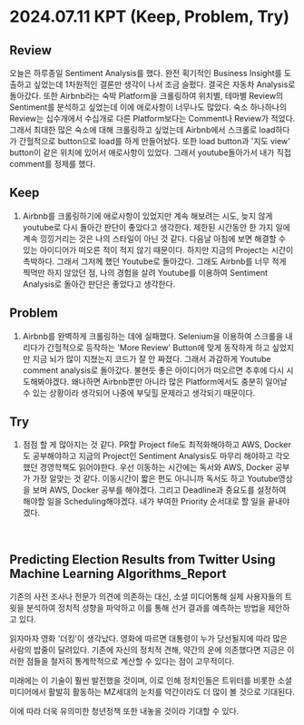 2024.07.11     KPT (Keep, Problem, Try)
========================================

Review
-----
오늘은 하루종일 Sentiment Analysis를 했다. 완전 획기적인 Business Insight를 도출하고 싶었는데 1차원적인 결론만 생각이 나서 조금 슬펐다. 결국은 자동차 Analysis로 돌아갔다. 또한 Airbnb라는 숙박 Platform을 크롤링하여 위치별, 테마별 Review의 Sentiment를 분석하고 싶었는데 이에 애로사항이 너무나도 많았다. 숙소 하나하나의 Review는 십수개에서 수십개로 다른 Platform보다는 Comment나 Review가 적었다. 그래서 최대한 많은 숙소에 대해 크롤링하고 싶었는데 Airbnb에서 스크롤로 load하다가 간헐적으로 button으로 load를 하게 만들어놨다. 또한 load button과 '지도 view' button이 같은 위치에 있어서 애로사항이 있었다. 그래서 youtube돌아가서 내가 직접 comment를 정제를 했다.

Keep
----
1. Airbnb를 크롤링하기에 애로사항이 있었지만 계속 해보려는 시도, 늦지 않게 youtube로 다시 돌아간 판단이 좋았다고 생각한다. 제한된 시간동안 한 가지 일에 계속 낑낑거리는 것은 나의 스타일이 아닌 것 같다. 다음날 아침에 보면 해결할 수 있는 아이디어가 떠오른 적이 적지 않기 때문이다. 하지만 지금의 Project는 시간이 촉박하다. 그래서 그저께 했던 Youtube로 돌아갔다. 그래도 Airbnb를 너무 적게 찍먹만 하지 않았던 점, 나의 경험을 살려 Youtube를 이용하여 Sentiment Analysis로 돌아간 판단은 좋았다고 생각한다.

Problem
-------
1. Airbnb를 완벽하게 크롤링하는 데에 실패했다. Selenium을 이용하여 스크롤을 내리다가 간헐적으로 등작하는 'More Review' Button에 맞게 동작하게 하고 싶었지만 지금 뇌가 많이 지쳤는지 코드가 잘 안 짜졌다. 그래서 과감하게 Youtube comment analysis로 돌아갔다. 불현듯 좋은 아이디어가 떠오르면 추후에 다시 시도해봐야겠다. 왜나하면 Airbnb뿐만 아니라 많은 Platform에서도 충분히 일어날 수 있는 상황이라 생각되어 나중에 부딪힐 문제라고 생각되기 때문이다.

Try
---
1. 점점 할 게 많아지는 것 같다. PR할 Project file도 최적화해야하고 AWS, Docker도 공부해야하고 지금의 Project인 Sentiment Analysis도 마무리 해야하고 각오했던 경영학책도 읽어야한다. 우선 이동하는 시간에는 독서와 AWS, Docker 공부가 가장 알맞는 것 같다. 이동시간이 짧은 편도 아니니까 독서도 하고 Youtube영상을 보며 AWS, Docker 공부를 해야겠다. 그리고 Deadline과 중요도를 설정하여 해야할 일을 Scheduling해야겠다. 내가 부여한 Priority 순서대로 할 일을 끝내야겠다.

</br>

## Predicting Election Results from Twitter Using Machine Learning Algorithms_Report
기존의 사전 조사나 전문가 의견에 의존하는 대신, 소셜 미디어통해 실제 사용자들의 트윗을 분석하여 정치적 성향을 파악하고 이를 통해 선거 결과를 예측하는 방법을 제안하고 있다.

읽자마자 영화 '더킹'이 생각났다. 영화에 따르면 대통령이 누가 당선될지에 따라 많은 사람의 밥줄이 달려있다. 기존에 자신의 정치적 견해, 약간의 운에 의존했다면 지금은 이러한 점들을 철저히 통계학적으로 계산할 수 있다는 점이 고무적이다.

미래에는 이 기술이 훨씬 발전했을 것이며, 이로 인해 정치인들은 트위터를 비롯한 소셜미디어에서 활발히 활동하는 MZ세대의 눈치를 약간이라도 더 많이 볼 것으로 기대된다.

이에 따라 더욱 유의미한 청년정책 또한 내놓을 것이라 기대할 수 있다.